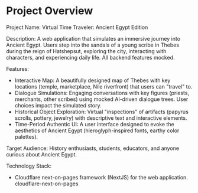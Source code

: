 # Project Overview

Project Name: Virtual Time Traveler: Ancient Egypt Edition

Description: A web application that simulates an immersive journey into Ancient Egypt. Users step into the sandals of a young scribe in Thebes during the reign of Hatshepsut, exploring the city, interacting with characters, and experiencing daily life. All backend features mocked.

Features:
*   Interactive Map: A beautifully designed map of Thebes with key locations (temple, marketplace, Nile riverfront) that users can "travel" to.
*   Dialogue Simulations: Engaging conversations with key figures (priests, merchants, other scribes) using mocked AI-driven dialogue trees. User choices impact the simulated story.
*   Historical Object Exploration: Virtual "inspections" of artifacts (papyrus scrolls, pottery, jewelry) with descriptive text and interactive elements.
*   Time-Period Authentic UI: A user interface designed to evoke the aesthetics of Ancient Egypt (hieroglyph-inspired fonts, earthy color palettes).

Target Audience: History enthusiasts, students, educators, and anyone curious about Ancient Egypt.

Technology Stack:
*   Cloudflare next-on-pages framework (NextJS) for the web application.
    <stack>cloudflare-next-on-pages</stack>